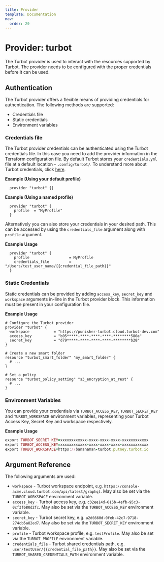 ```yaml
---
title: Provider
template: Documentation
nav:
  order: 20
---
```


# Provider: turbot

The Turbot provider is used to interact with the resources supported by Turbot.
The provider needs to be configured with the proper credentials before it can
be used.

## Authentication

The Turbot provider offers a flexible means of providing credentials for authentication. The following methods are supported:

  - Credentials file
  - Static credentials
  - Environment variables

### Credentials file

The Turbot provider credentials can be authenticated using the Turbot credentials file. In this case you need to add the provider information in the Terraform configuration file. By default Turbot stores your `credentials.yml` file at a default location - `.config/turbot/`. To understand more about Turbot credentials, click [here](/docs/api/credentials).

**Example (Using your default profile)**
```hcl
  provider "turbot" {}
```

**Example (Using a named profile)**
```hcl
  provider "turbot" {
    profile  = "MyProfile"
  }
```

Alternatively you can also store your credentials in your desired path. This can be accessed by using the `credentials_file` argument along with `profile` argument.

**Example Usage**
  ```hcl
    provider "turbot" {
      profile                  = MyProfile
      credentials_file         = "/Users/test_user_name/{{credential_file_path}}"
    }
  ```

### Static Credentials

  Static credentials can be provided by adding `access_key`, `secret_key` and `workspace` arguments in-line in the Turbot provider block. This information must be present in your configuration file.

**Example Usage**

  ```hcl
  # Configure the Turbot provider
  provider "turbot" {
    workspace           = "https://punisher-turbot.cloud.turbot-dev.com"
    access_key          = "b05*****-****-****-****-********580a"
    secret_key          = "d79*****-****-****-****-********b28"
  }

  # Create a new smart folder
  resource "turbot_smart_folder" "my_smart_folder" {
    # ...
  }

  # Set a policy
  resource "turbot_policy_setting" "s3_encryption_at_rest" {
    # ...
  }
  ```

### Environment Variables

You can provide your credentials via `TURBOT_ACCESS_KEY`, `TURBOT_SECRET_KEY` and `TURBOT_WORKSPACE` environment variables, representing your Turbot Access Key, Secret Key and workspace respectively.

**Example Usage**

```ruby
export TURBOT_SECRET_KEY=xxxxxxxxxxxx-xxxx-xxxx-xxxx-xxxxxxxxxxxx
export TURBOT_ACCESS_KEY=xxxxxxxxxxxx-xxxx-xxxx-xxxx-xxxxxxxxxxxx
export TURBOT_WORKSPACE=https://bananaman-turbot.putney.turbot.io
```

## Argument Reference

The following arguments are used:

* `workspace`  - Turbot workspace endpoint, e.g. `https://console-acme.cloud.turbot.com/api/latest/graphql`. May also be set via the `TURBOT_WORKSPACE` environment variable.
* `access_key` - Turbot access key, e.g. `c32ee14d-615b-4efb-95c3-0cf3f680d2fc`. May also be set via the `TURBOT_ACCESS_KEY` environment variable.
* `secret_key` - Turbot secret key, e.g. `a2d6660d-0feb-42c7-9718-274cb5a82ed7`. May also be set via the `TURBOT_SECRET_KEY` environment variable.
* `profile`    - Turbot workspace profile, e.g. `testProfile`. May also be set via the `TURBOT_PROFILE` environment variable.
* `credentials_file`    - Turbot shared credentials path, e.g. `user/testUser/{{credential_file_path}}`. May also be set via the `TURBOT_SHARED_CREDENTIALS_PATH` environment variable.